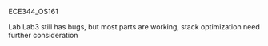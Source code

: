 ECE344_OS161

Lab
Lab3 still has bugs, but most parts are working,
stack optimization need further consideration
